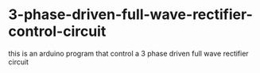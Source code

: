 # 3-phase-driven-full-wave-rectifier-control-circuit
this is an arduino program that control a 3 phase driven full wave rectifier circuit 
